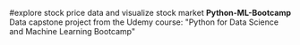 #explore stock price data and visualize stock market
**Python-ML-Bootcamp**
Data capstone project from the Udemy course: "Python for Data Science and Machine Learning Bootcamp"
